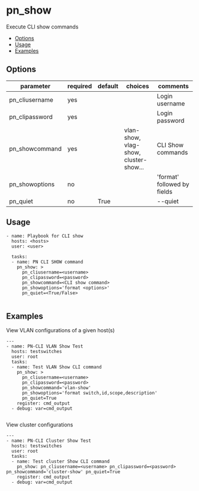 # pn_show

Execute CLI show commands

 - [Options](#options)
 - [Usage](#usage)
 - [Examples](#examples)

## Options

| parameter      | required       | default      |choices       |comments                                                    |
|----------------|----------------|--------------|--------------|------------------------------------------------------------|
|pn_cliusername  | yes            |              |              | Login username                                             |
|pn_clipassword  | yes            |              |              | Login password                                             |
|pn_showcommand  | yes            |              |vlan-show, vlag-show, cluster-show...| CLI Show commands                   |
|pn_showoptions  | no             |              |              | 'format' followed by fields                                |
|pn_quiet        | no             | True         |              | --quiet                                                           |

## Usage

```
- name: Playbook for CLI show
  hosts: <hosts>
  user: <user>
  
  tasks:
  - name: PN CLI SHOW command
    pn_show: >
      pn_cliusername=<username> 
      pn_clipassword=<password> 
      pn_showcommand=<CLI show command> 
      pn_showoptions='format <options>' 
      pn_quiet=<True/False>
  
```

## Examples

View VLAN configurations of a given host(s)
```
---
- name: PN-CLI VLAN Show Test
  hosts: testswitches
  user: root
  tasks:
  - name: Test VLAN Show CLI command
    pn_show: >
      pn_cliusername=<username> 
      pn_clipassword=<password> 
      pn_showcommand='vlan-show' 
      pn_showoptions='format switch,id,scope,description' 
      pn_quiet=True 
    register: cmd_output
  - debug: var=cmd_output
  
```

View cluster configurations
```
---
- name: PN-CLI Cluster Show Test
  hosts: testswitches
  user: root
  tasks:
  - name: Test cluster Show CLI command
    pn_show: pn_cliusername=<username> pn_clipassword=<password> pn_showcommand='cluster-show' pn_quiet=True 
    register: cmd_output
  - debug: var=cmd_output
  
```
